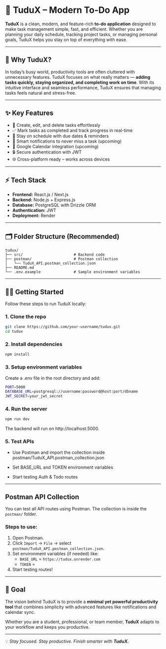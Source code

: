 # 📝 TuduX – Modern To-Do App  

**TuduX** is a clean, modern, and feature-rich **to-do application** designed to make task management simple, fast, and efficient. Whether you are planning your daily schedule, tracking project tasks, or managing personal goals, TuduX helps you stay on top of everything with ease.  

---

## 🚀 Why TuduX?  
In today’s busy world, productivity tools are often cluttered with unnecessary features. TuduX focuses on what really matters — **adding tasks quickly, staying organized, and completing work on time**. With its intuitive interface and seamless performance, TuduX ensures that managing tasks feels natural and stress-free.  

---

## ✨ Key Features  
- 📝 Create, edit, and delete tasks effortlessly  
- ✅ Mark tasks as completed and track progress in real-time  
- 📅 Stay on schedule with due dates & reminders  
- 🔔 Smart notifications to never miss a task (upcoming) 
- 📆 Google Calendar integration (upcoming)  
- 🔒 Secure authentication with JWT  
- 🌐 Cross-platform ready – works across devices  

---

## ⚡ Tech Stack  
- **Frontend:** React.js / Next.js  
- **Backend:** Node.js + Express.js  
- **Database:** PostgreSQL with Drizzle ORM  
- **Authentication:** JWT  
- **Deployment:** Render

---

## 🗂 Folder Structure (Recommended)

```plaintext
tudux/
├── src/                       # Backend code
├── postman/                   # Postman collection
│   └── TuduX_API.postman_collection.json
├── README.md
└── .env.example               # Sample environment variables
```


---

## 🏃‍♂️ Getting Started  

Follow these steps to run TuduX locally:  

### 1. Clone the repo

```bash
git clone https://github.com/your-username/tudux.git
cd tudux
```

### 2. Install dependencies

```bash
npm install
``` 

### 3. Setup environment variables

Create a .env file in the root directory and add:
```bash
PORT=5000
DATABASE_URL=postgresql://username:password@host:port/dbname
JWT_SECRET=your_jwt_secret
```

### 4. Run the server

```bash
npm run dev
```

The backend will run on http://localhost:5000.

### 5. Test APIs

* Use Postman and import the collection inside postman/TuduX_API.postman_collection.json

* Set BASE_URL and TOKEN environment variables

* Start testing Auth & Todo routes


---

## Postman API Collection

You can test all API routes using Postman. The collection is inside the `postman/` folder.

### Steps to use:
1. Open Postman.
2. Click `Import` → `File` → select `postman/TuduX_API.postman_collection.json`.
3. Set environment variables (if needed) like:
   - `BASE_URL` = `https://tudux.onrender.com`
   - `TOKEN` = <Your JWT Token after login>
4. Start testing routes!


---

## 🎯 Goal  
The vision behind TuduX is to provide a **minimal yet powerful productivity tool** that combines simplicity with advanced features like notifications and calendar sync.  

Whether you are a student, professional, or team member, **TuduX** adapts to your workflow and keeps you productive.  

---

💡 *Stay focused. Stay productive. Finish smarter with **TuduX.***  
